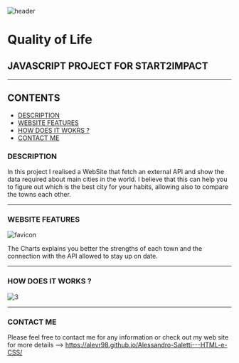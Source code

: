 ![header](https://user-images.githubusercontent.com/88582424/149629364-d7cc2527-151b-4fcf-b4a1-50bbffd99c8c.png)

# Quality of Life
## JAVASCRIPT PROJECT FOR START2IMPACT

---

## CONTENTS

* [DESCRIPTION](#description)
* [WEBSITE FEATURES](#counter-features)
* [HOW DOES IT WOKRS ?](#how-does-it-works-?)
* [CONTACT ME](#contact-me)



### DESCRIPTION
In this project I realised a WebSite that fetch an external API and show the data required about main cities in the world. I believe that this can help you to figure out which is the best city for your habits, allowing also to compare the towns each other.

---

### WEBSITE FEATURES

![favicon](https://user-images.githubusercontent.com/88582424/149629436-6a35697d-1046-4360-a158-22944dfc5bb5.png)


The Charts explains you better the strengths of each town and the connection with the API allowed to stay up on date.

---
### HOW DOES IT WORKS ?
![3](https://user-images.githubusercontent.com/88582424/149629456-0867284b-e0af-49d2-af09-381747376a7d.png)


---
### CONTACT ME 
Please feel free to contact me for any information or check out my web site for more details --> https://alevr98.github.io/Alessandro-Saletti---HTML-e-CSS/
